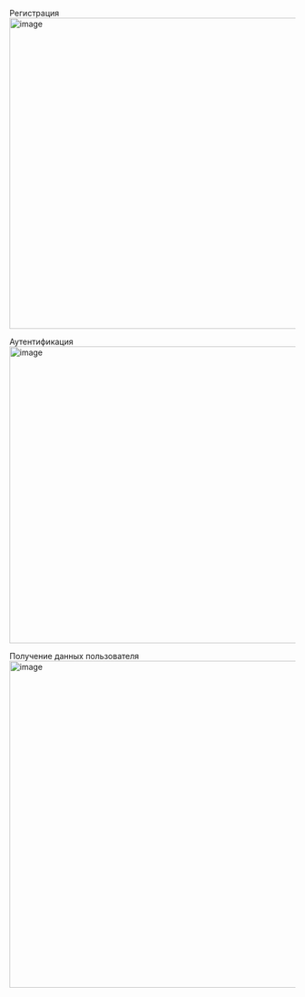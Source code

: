 
Регистрация
<img width="883" height="548" alt="image" src="https://github.com/user-attachments/assets/15138591-9255-4d9d-86ca-756b51cfd91d" />

Аутентификация
<img width="836" height="523" alt="image" src="https://github.com/user-attachments/assets/1519e01a-1b2e-488d-945b-2c946a63f786" />

Получение данных пользователя
<img width="913" height="576" alt="image" src="https://github.com/user-attachments/assets/da9487af-c2dd-4ec9-a304-bcacda35019b" />



